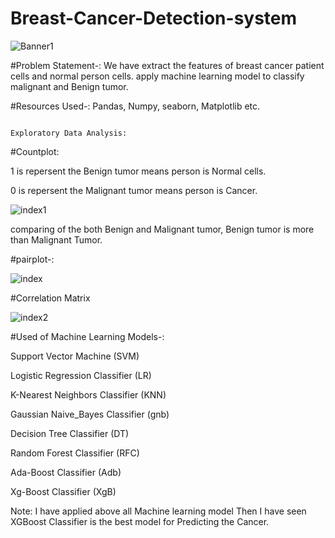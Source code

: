 # Breast-Cancer-Detection-system

![Banner1](https://user-images.githubusercontent.com/76062093/103670710-f0022980-4f9f-11eb-94be-e27c7f7bc8aa.png)

#Problem Statement-: We have extract the features of breast cancer patient cells and normal person cells. apply machine learning model to classify malignant and Benign tumor.

#Resources Used-: Pandas, Numpy, seaborn, Matplotlib etc.

                                                                Exploratory Data Analysis:

#Countplot: 

1 is repersent the Benign tumor means person is Normal cells.

0 is repersent the Malignant tumor means person is Cancer.

![index1](https://user-images.githubusercontent.com/76062093/103673243-5dfc2000-4fa3-11eb-88a1-0c64fe37e754.png)

comparing of the both Benign and Malignant tumor, Benign tumor is more than Malignant Tumor.

#pairplot-:

![index](https://user-images.githubusercontent.com/76062093/103675134-96046280-4fa5-11eb-8d50-2a2df121bfdd.png)

#Correlation Matrix

![index2](https://user-images.githubusercontent.com/76062093/103675366-dcf25800-4fa5-11eb-8bed-54e62607c39e.png)

#Used of Machine Learning Models-:

Support Vector Machine (SVM)

Logistic Regression Classifier (LR)

K-Nearest Neighbors Classifier (KNN)

Gaussian Naive_Bayes Classifier (gnb)

Decision Tree Classifier (DT)

Random Forest Classifier (RFC)

Ada-Boost Classifier (Adb)

Xg-Boost Classifier (XgB)

Note: I have applied above all Machine learning model Then I have seen XGBoost Classifier is the best model for Predicting the Cancer.
